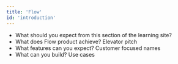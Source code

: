 ```yaml
---
title: 'Flow'
id: 'introduction'
---
```


- What should you expect from this section of the learning site?
- What does Flow product achieve? Elevator pitch
- What features can you expect? Customer focused names
- What can you build? Use cases